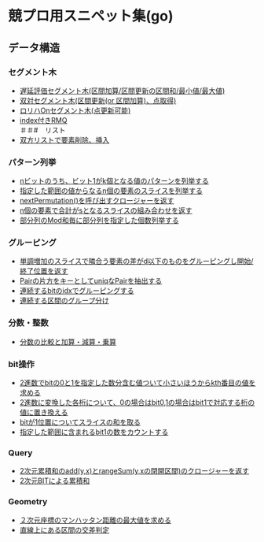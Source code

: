 # 競プロ用スニペット集(go)
## データ構造
### セグメント木
- [遅延評価セグメント木(区間加算/区間更新の区間和/最小値/最大値)](https://gist.github.com/ynzwtks/a08d8c2ecb71daf4eacf26bf44843922)<br>
- [双対セグメント木(区間更新(or 区間加算)、点取得)](https://gist.github.com/ynzwtks/4eda2432530318f8e591c9b30b2ccd82)<br>
- [ロリハOnセグメント木(点更新可能)](https://gist.github.com/ynzwtks/8cfe266bea7570ab06dc8a777ba9bd42)<br>
- [index付きRMQ](https://gist.github.com/ynzwtks/08d5e4b1d410c321749d5c4462303887)<br>
＃＃#　リスト
- [双方リストで要素削除、挿入]('https://gist.github.com/ynzwtks/44b6ea7a5ee52df24e85f50cabce15ae)<br>

### パターン列挙
- [nビットのうち、ビット1がk個となる値のパターンを列挙する](https://gist.github.com/ynzwtks/604549c4ad18cb1ae0c1456957876756)<br>
- [指定した範囲の値からなるn個の要素のスライスを列挙する](https://gist.github.com/ynzwtks/2e7d20473b9452da5907f80e316ff978)<br>
- [nextPermutation()を呼び出すクロージャーを返す](https://gist.github.com/ynzwtks/33e1ff915ddce3ae8e2c8ee0fec4715b)<br>
- [n個の要素で合計がsとなるスライスの組み合わせを返す](https://gist.github.com/ynzwtks/05bd5756443345ce7f25af6cf03599a2)<br>
- [部分列のMod和毎に部分列を指定した個数列挙する](https://gist.github.com/ynzwtks/d88224b3235721524cf9ce2791f37c2c)<br>

### グルーピング
- [単調増加のスライスで隣合う要素の差がd以下のものをグルーピングし開始/終了位置を返す](https://gist.github.com/ynzwtks/84f2a0b0876f047eb0e99d60d127c6df)<br>
- [Pairの片方をキーとしてuniqなPairを抽出する](https://gist.github.com/ynzwtks/7982e0439065455d68ada380c0f4cdf0)<br>
- [連続するbitのidxでグルーピングする](https://gist.github.com/ynzwtks/16f42c67e4e84f7493845441260d9981)<br>
- [連続する区間のグループ分け](https://gist.github.com/ynzwtks/f7d285d81491f95d59603e3898f88a69)<br>

### 分数・整数
- [分数の比較と加算・減算・乗算](https://gist.github.com/ynzwtks/390a3d4de1ac3b1ae6ee7f2cfb173273)<br>

### bit操作
- [2進数でbitの0と1を指定した数分含む値ついて小さいほうからkth番目の値を求める](https://gist.github.com/ynzwtks/3cc4de6c3936e26fdddee979d07d80db)<br>
- [2進数に変換した各桁について、0の場合はbit0,1の場合はbit1で対応する桁の値に置き換える](https://gist.github.com/ynzwtks/3cc4de6c3936e26fdddee979d07d80db)<br>
- [bitが1位置についてスライスの和を取る](https://gist.github.com/ynzwtks/3cc4de6c3936e26fdddee979d07d80db)<br>
- [指定した範囲に含まれるbit1の数をカウントする](https://gist.github.com/ynzwtks/3cc4de6c3936e26fdddee979d07d80db)<br>

### Query

- [2次元累積和のadd(y,x)とrangeSum(y,xの閉開区間)のクロージャーを返す](https://gist.github.com/ynzwtks/f27cc5cc757e53620495abe713fa5f0e)<br>
- [2次元BITによる累積和](https://gist.github.com/ynzwtks/6991a45382ec8fd1973267ce30a468a8)<br>

### Geometry
- [２次元座標のマンハッタン距離の最大値を求める](https://gist.github.com/ynzwtks/0bcb13015a756eb3eebc46b826be612b)<br>
- [直線上にある区間の交差判定](https://gist.github.com/ynzwtks/17d6ca0c41a03680e22beeae8353c0de)<br>

